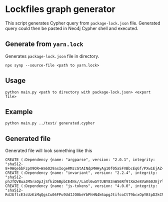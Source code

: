 # Lockfiles graph generator

This script generates Cypher query from `package-lock.json` file. Generated query could then be pasted in Neo4j Cypher shell and executed.

## Generate from `yarn.lock`

Generates `package-lock.json` file in directory.

`npx synp --source-file <path to yarn.lock>`

## Usage

`python main.py <path to directory with package-lock.json> <export file>`

## Example

`python main.py ../test/ generated.cypher`

## Generated file

Generated file will look something like this

```cypher
CREATE (:Dependency {name: "argparse", version: "2.0.1", integrity: "sha512-8+9WqebbFzpX9OR+Wa6O29asIogeRMzcGtAINdpMHHyAg10f05aSFVBbcEqGf/PXw1EjAZ+q2/bEBg3DvurK3Q=="})
CREATE (:Dependency {name: "invariant", version: "2.2.4", integrity: "sha512-phJfQVBuaJM5raOpJjSfkiD6BpbCE4Ns//LaXl6wGYtUBY83nWS6Rf9tXm2e8VaK60JEjYldbPif/A2B1C2gNA=="})
CREATE (:Dependency {name: "js-tokens", version: "4.0.0", integrity: "sha512-RdJUflcE3cUzKiMqQgsCu06FPu9UdIJO0beYbPhHN4k6apgJtifcoCtT9bcxOpYBtpD2kCM6Sbzg4CausW/PKQ=="})
```
